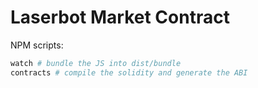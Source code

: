 # Laserbot Market Contract

NPM scripts:

```sh
watch # bundle the JS into dist/bundle
contracts # compile the solidity and generate the ABI
```
